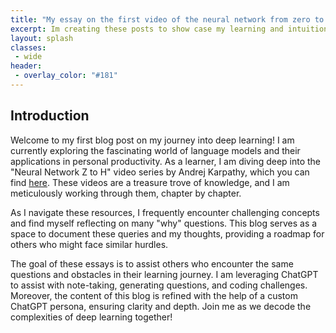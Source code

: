 ```yaml
---
title: "My essay on the first video of the neural network from zero to hero"
excerpt: Im creating these posts to show case my learning and intuition
layout: splash
classes:
 - wide
header:
 - overlay_color: "#181"
---
```


## Introduction

Welcome to my first blog post on my journey into deep learning! I am currently exploring the fascinating world of language models and their applications in personal productivity. As a learner, I am diving deep into the "Neural Network Z to H" video series by Andrej Karpathy, which you can find [here](https://www.youtube.com/playlist?list=PLAqhIrjkxbuWI23v9cThsA9GvCAUhRvKZ). These videos are a treasure trove of knowledge, and I am meticulously working through them, chapter by chapter.

As I navigate these resources, I frequently encounter challenging concepts and find myself reflecting on many "why" questions. This blog serves as a space to document these queries and my thoughts, providing a roadmap for others who might face similar hurdles.

The goal of these essays is to assist others who encounter the same questions and obstacles in their learning journey. I am leveraging ChatGPT to assist with note-taking, generating questions, and coding challenges. Moreover, the content of this blog is refined with the help of a custom ChatGPT persona, ensuring clarity and depth. Join me as we decode the complexities of deep learning together!
